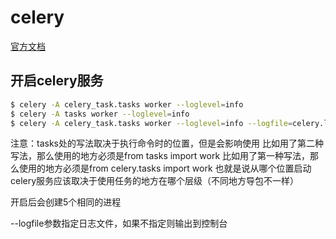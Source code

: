 # celery

[官方文档](http://docs.celeryproject.org/en/latest/)

## 开启celery服务

```sh
$ celery -A celery_task.tasks worker --loglevel=info
$ celery -A tasks worker --loglevel=info
$ celery -A celery_task.tasks worker --loglevel=info --logfile=celery.log
```

注意：tasks处的写法取决于执行命令时的位置，但是会影响使用
比如用了第二种写法，那么使用的地方必须是from tasks import work
比如用了第一种写法，那么使用的地方必须是from celery.tasks import work
也就是说从哪个位置启动celery服务应该取决于使用任务的地方在哪个层级（不同地方导包不一样）

开启后会创建5个相同的进程

--logfile参数指定日志文件，如果不指定则输出到控制台